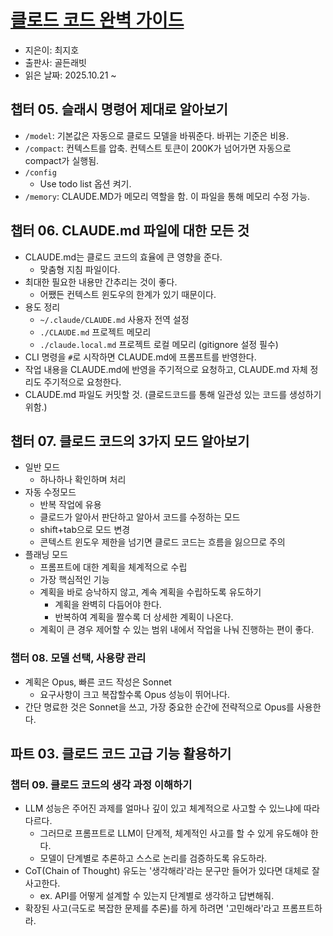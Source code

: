 # [클로드 코드 완벽 가이드](https://search.shopping.naver.com/book/catalog/56356122391?cat_id=50010921&frm=PBOKPRO&query=%ED%81%B4%EB%A1%9C%EB%93%9C+%EC%BD%94%EB%93%9C+%EC%99%84%EB%B2%BD+%EA%B0%80%EC%9D%B4%EB%93%9C&NaPm=ct%3Dmh976i0g%7Cci%3D4526ed68f8b619f09279e19ac8529879d509a197%7Ctr%3Dboknx%7Csn%3D95694%7Chk%3D477ff57cc7249466912daa44500cc06d56c87444)
- 지은이: 최지호
- 출판사: 골든래빗
- 읽은 날짜: 2025.10.21 ~ 


## 챕터 05. 슬래시 명령어 제대로 알아보기
- `/model`: 기본값은 자동으로 클로드 모델을 바꿔준다. 바뀌는 기준은 비용.
- `/compact`: 컨텍스트를 압축. 컨텍스트 토큰이 200K가 넘어가면 자동으로 compact가 실행됨.
- `/config`
  - Use todo list 옵션 켜기.
- `/memory`: CLAUDE.MD가 메모리 역할을 함. 이 파일을 통해 메모리 수정 가능.

## 챕터 06. CLAUDE.md 파일에 대한 모든 것
- CLAUDE.md는 클로드 코드의 효율에 큰 영향을 준다.
  - 맞춤형 지침 파일이다.
- 최대한 필요한 내용만 간추리는 것이 좋다.
  - 어쨌든 컨텍스트 윈도우의 한계가 있기 때문이다.
- 용도 정리
  - `~/.claude/CLAUDE.md` 사용자 전역 설정
  - `./CLAUDE.md` 프로젝트 메모리
  - `./claude.local.md` 프로젝트 로컬 메모리 (gitignore 설정 필수)
- CLI 명령을 `#`로 시작하면 CLAUDE.md에 프롬프트를 반영한다.
- 작업 내용을 CLAUDE.md에 반영을 주기적으로 요청하고, CLAUDE.md 자체 정리도 주기적으로 요청한다.
- CLAUDE.md 파일도 커밋할 것. (클로드코드를 통해 일관성 있는 코드를 생성하기 위함.)

## 챕터 07. 클로드 코드의 3가지 모드 알아보기
- 일반 모드
  - 하나하나 확인하며 처리
- 자동 수정모드
  - 반복 작업에 유용
  - 클로드가 알아서 판단하고 알아서 코드를 수정하는 모드
  - shift+tab으로 모드 변경
  - 콘텍스트 윈도우 제한을 넘기면 클로드 코드는 흐름을 잃으므로 주의
- 플래닝 모드
  - 프롬프트에 대한 계획을 체계적으로 수립
  - 가장 핵심적인 기능
  - 계획을 바로 승낙하지 않고, 계속 계획을 수립하도록 유도하기
    - 계획을 완벽히 다듬어야 한다.
    - 반복하여 계획을 짤수록 더 상세한 계획이 나온다.
  - 계획이 큰 경우 제어할 수 있는 범위 내에서 작업을 나눠 진행하는 편이 좋다.

### 챕터 08. 모델 선택, 사용량 관리
- 계획은 Opus, 빠른 코드 작성은 Sonnet
  - 요구사항이 크고 복잡할수록 Opus 성능이 뛰어나다.
- 간단 명료한 것은 Sonnet을 쓰고, 가장 중요한 순간에 전략적으로 Opus를 사용한다.

## 파트 03. 클로드 코드 고급 기능 활용하기
### 챕터 09. 클로드 코드의 생각 과정 이해하기
- LLM 성능은 주어진 과제를 얼마나 깊이 있고 체계적으로 사고할 수 있느냐에 따라 다르다.
  - 그러므로 프롬프트로 LLM이 단계적, 체계적인 사고를 할 수 있게 유도해야 한다.
  - 모델이 단계별로 추론하고 스스로 논리를 검증하도록 유도하라.
- CoT(Chain of Thought) 유도는 '생각해라'라는 문구만 들어가 있다면 대체로 잘 사고한다.
  -  ex. API를 어떻게 설계할 수 있는지 단계별로 생각하고 답변해줘.
- 확장된 사고(극도로 복잡한 문제를 추론)를 하게 하려면 '고민해라'라고 프롬프트하라.
